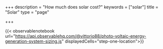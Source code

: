 +++
description = "How much does solar cost?"
keywords = ["solar"]
title = "Solar"
type = "page"

+++
<!--more-->

{{< observablenotebook url="https://api.observablehq.com/@vittorio88/photo-voltaic-energy-generation-system-sizing.js" displayedCells="step-one-location">}}

